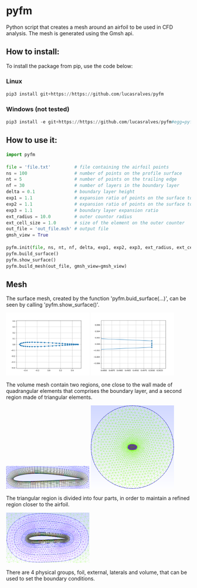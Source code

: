# pyfm

Python script that creates a mesh around an airfoil to be used in CFD analysis. The mesh is generated using the Gmsh api.

## How to install:

To install the package from pip, use the code below:

### Linux
```python
pip3 install git+https://https://github.com/lucasralves/pyfm
```

### Windows (not tested)
```python
pip3 install -e git+https://https://github.com/lucasralves/pyfm#egg=pyfm
```

## How to use it:

```python
import pyfm

file = 'file.txt'         # file containing the airfoil points
ns = 100                  # number of points on the profile surface
nt = 5                    # number of points on the trailing edge
nf = 30                   # number of layers in the boundary layer
delta = 0.1               # boundary layer height
exp1 = 1.1                # expansion ratio of points on the surface towards the leading edge
exp2 = 1.1                # expansion ratio of points on the surface towards the trailing edge
exp3 = 1.1                # boundary layer expansion ratio
ext_radius = 10.0         # outer countor radius
ext_cell_size = 1.0       # size of the element on the outer counter
out_file = 'out_file.msh' # output file
gmsh_view = True

pyfm.init(file, ns, nt, nf, delta, exp1, exp2, exp3, ext_radius, ext_cell_size)
pyfm.build_surface()
pyfm.show_surface()
pyfm.build_mesh(out_file, gmsh_view=gmsh_view)
```

## Mesh

The surface mesh, created by the function 'pyfm.buid_surface(...)', can be seen by calling 'pyfm.show_surface()'.

<p float="left">
  <img src="./doc/surface_mesh.png" width="45%" />
  <img src="./doc/surface_mesh_zoom.png" width="45%" />
</p>

The volume mesh contain two regions, one close to the wall made of quadrangular elements that comprises the boundary layer, and a second region made of triangular elements.

<img src="./doc/mesh_zoom_2.png" width="45%" />

<img src="./doc/mesh_full.png" width="45%" />

The triangular region is divided into four parts, in order to maintain a refined region closer to the airfoil.

<img src="./doc/mesh_zoom_1.png" width="45%" />

There are 4 physical groups, foil, external, laterals and volume, that can be used to set the boundary conditions.